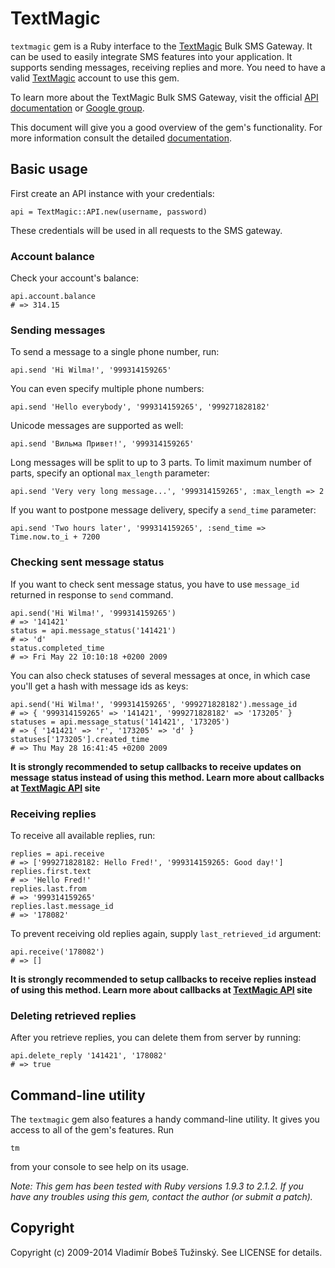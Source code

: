 # TextMagic

`textmagic` gem is a Ruby interface to the [TextMagic](http://www.textmagic.com)
Bulk SMS Gateway.
It can be used to easily integrate SMS features into your application.
It supports sending messages, receiving replies and more. You need to have
a valid [TextMagic](http://www.textmagic.com) account to use this gem.

To learn more about the TextMagic Bulk SMS Gateway, visit the official
[API documentation](http://api.textmagic.com)
or [Google group](http://groups.google.com/group/textmagic-api).

This document will give you a good overview of the gem's functionality. For
more information consult the detailed [documentation](http://tuzinsky.com/textmagic/rdoc/).


## Basic usage

First create an API instance with your credentials:

    api = TextMagic::API.new(username, password)

These credentials will be used in all requests to the SMS gateway.


### Account balance

Check your account's balance:

    api.account.balance
    # => 314.15


### Sending messages

To send a message to a single phone number, run:

    api.send 'Hi Wilma!', '999314159265'

You can even specify multiple phone numbers:

    api.send 'Hello everybody', '999314159265', '999271828182'

Unicode messages are supported as well:

    api.send 'Вильма Привет!', '999314159265'

Long messages will be split to up to 3 parts. To limit maximum number
of parts, specify an optional `max_length` parameter:

    api.send 'Very very long message...', '999314159265', :max_length => 2

If you want to postpone message delivery, specify a `send_time` parameter:

    api.send 'Two hours later', '999314159265', :send_time => Time.now.to_i + 7200


### Checking sent message status

If you want to check sent message status, you have to use `message_id`
returned in response to `send` command.

    api.send('Hi Wilma!', '999314159265')
    # => '141421'
    status = api.message_status('141421')
    # => 'd'
    status.completed_time
    # => Fri May 22 10:10:18 +0200 2009

You can also check statuses of several messages at once, in which case
you'll get a hash with message ids as keys:

    api.send('Hi Wilma!', '999314159265', '999271828182').message_id
    # => { '999314159265' => '141421', '999271828182' => '173205' }
    statuses = api.message_status('141421', '173205')
    # => { '141421' => 'r', '173205' => 'd' }
    statuses['173205'].created_time
    # => Thu May 28 16:41:45 +0200 2009

**It is strongly recommended to setup callbacks to receive updates on message status
instead of using this method. Learn more about callbacks at
[TextMagic API](http://api.textmagic.com/https-api) site**


### Receiving replies

To receive all available replies, run:

    replies = api.receive
    # => ['999271828182: Hello Fred!', '999314159265: Good day!']
    replies.first.text
    # => 'Hello Fred!'
    replies.last.from
    # => '999314159265'
    replies.last.message_id
    # => '178082'

To prevent receiving old replies again, supply `last_retrieved_id` argument:

    api.receive('178082')
    # => []

**It is strongly recommended to setup callbacks to receive replies instead of
using this method. Learn more about callbacks at
[TextMagic API](http://api.textmagic.com/https-api) site**


### Deleting retrieved replies

After you retrieve replies, you can delete them from server by running:

    api.delete_reply '141421', '178082'
    # => true


## Command-line utility

The `textmagic` gem also features a handy command-line utility. It gives you access
to all of the gem's features. Run

    tm

from your console to see help on its usage.

*Note: This gem has been tested with Ruby versions 1.9.3 to 2.1.2.
If you have any troubles using this gem, contact the author (or submit a patch).*


## Copyright

Copyright (c) 2009-2014 Vladimír Bobeš Tužinský. See LICENSE for details.
